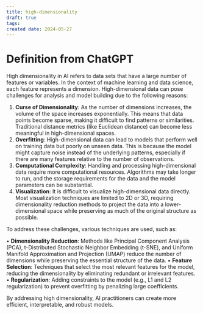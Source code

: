 ```yaml
---
title: high-dimensionality
draft: true
tags: 
created date: 2024-05-27
---
```

# Definition from ChatGPT
High dimensionality in AI refers to data sets that have a large number of features or variables. In the context of machine learning and data science, each feature represents a dimension. High-dimensional data can pose challenges for analysis and model building due to the following reasons:

1. **Curse of Dimensionality**: As the number of dimensions increases, the volume of the space increases exponentially. This means that data points become sparse, making it difficult to find patterns or similarities. Traditional distance metrics (like Euclidean distance) can become less meaningful in high-dimensional spaces.
2. **Overfitting**: High-dimensional data can lead to models that perform well on training data but poorly on unseen data. This is because the model might capture noise instead of the underlying patterns, especially if there are many features relative to the number of observations.
3. **Computational Complexity**: Handling and processing high-dimensional data require more computational resources. Algorithms may take longer to run, and the storage requirements for the data and the model parameters can be substantial.
4. **Visualization**: It is difficult to visualize high-dimensional data directly. Most visualization techniques are limited to 2D or 3D, requiring dimensionality reduction methods to project the data into a lower-dimensional space while preserving as much of the original structure as possible.

To address these challenges, various techniques are used, such as:

• **Dimensionality Reduction**: Methods like Principal Component Analysis (PCA), t-Distributed Stochastic Neighbor Embedding (t-SNE), and Uniform Manifold Approximation and Projection (UMAP) reduce the number of dimensions while preserving the essential structure of the data.
• **Feature Selection**: Techniques that select the most relevant features for the model, reducing the dimensionality by eliminating redundant or irrelevant features.
• **Regularization**: Adding constraints to the model (e.g., L1 and L2 regularization) to prevent overfitting by penalizing large coefficients.

By addressing high dimensionality, AI practitioners can create more efficient, interpretable, and robust models.